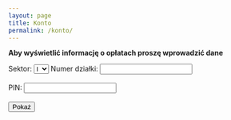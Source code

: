 ```yaml
---
layout: page
title: Konto
permalink: /konto/
---
```

**Aby wyświetlić informację o opłatach proszę wprowadzić dane**
<form id="paymentForm">
        <label for="sectorNumber">Sektor:</label>
		<select id="sectorNumber" name="sectorNumber">
		<option value="1">I</option>
		<option value="2">II</option>
		</select>
        <label for="alotmentNumber">Numer działki:</label>
        <input type="text" id="alotmentNumber" name="alotmentNumber"><br><br>
        <label for="pinCode">PIN:</label>
        <input type="text" id="pinCode" name="pinCode"><br><br>
        <input type="button" value="Pokaż" onclick="checkPayment()">
    </form>
<p id="result"></p>

<script>
        // Sample CSV data
        const csvData = `house_number,flat_number,amount,pin_code
  1,1,972.7,3665
		1,2,973.55,1899
		1,3,1005.45,2204
		1,4,944.55,9884
		1,5,917,2600
		1,6,1050.40,9267
		1,7,1111.30,3093
		1,8,1023.45,1705
		1,9,935.85,9748
		1,10,921.35,4391
		1,11,917.6,4302
		1,12,995.3,4874
		1,13,975,6529
		1,14,970.65,2768
		1,15,948.05,3751
		1,16,935.85,9588
		1,17,852.35,3136
		1,18,950.35,8982
		1,19,828.55,9293
		1,20,947.45,6233
		1,21,915.55,2949
		1,22,898.15,5926
		1,23,946,7747
		1,24,1044.60,6832
		1,25,870.6,4208
		1,26,861.9,3091
		1,27,896.7,9616
		1,28,740.7,1184
		1,29,844.5,3077
		1,30,886.55,5497
		1,31,848.85,8507
		1,32,863.95,8853
		1,33,876.4,8278
		1,34,896.7,3502
		1,35,925.7,4149
		1,36,908.3,8014
		1,37,932.95,3766
		1,38,867.7,4181
		1,39,957.6,3176
		1,40,925.7,8773
		1,41,877.85,2621
		1,42,876.4,8300
		1,43,806.8,2395
		1,44,912.65,2051
		1,45,873.5,2257
		1,46,905.4,2976
		1,47,909.75,5125
		1,48,944.55,6359
		1,49,931.5,8340
		1,50,988.05,9049
		1,51,896.7,2364
		1,52,983.7,3873
		1,53,985.15,2381
		1,54,869.15,3911
		1,55,899.6,7063
		1,56,924.25,4116
		1,57,1038.80,5900
		1,58,861.9,5095
		1,59,857.55,1565
		1,60,866.25,8223
		1,61,870.6,2229
		1,62,827.7,7247
		1,63,849.45,5396
		1,64,888,9286
		1,65,893.8,5585
		1,66,840.75,5320
		1,67,864.8,3032
		1,68,880.75,4630
		1,69,875.55,5851
		1,70,960.5,9752
		1,71,886.55,9006
		1,72,908.3,3943
		1,73,841.6,6686
		1,74,925.7,5220
		1,75,902.5,1772
		1,76,896.7,3185
		1,77,841.6,4007
		1,78,935,3159
		1,79,1062.00,8116
		1,80,1120.00,7944
		1,81,976.45,1708
		1,82,947.45,9633
		1,83,944.55,1585
		1,84,970.65,1459
		1,85,889.45,1523
		1,86,893.8,4394
		1,87,857.55,1402
		1,88,890.9,1948
		1,89,859,4378
		1,90,878.45,3996
		1,91,948.9,2637
		2,1,886.55,5207
		2,2,910.35,3104
		2,3,934.4,5507
		2,4,871.2,4368
		2,5,861.9,8834
		2,6,1051.85,6644
		2,7,932.1,4467
		2,8,892.35,2498
		2,9,795.8,3511
		2,10,939.35,5673
		2,11,870.6,2037
		2,12,835.8,4876
		2,13,1021.40,7335
		2,14,820.45,5681
		2,15,863.35,9924
		2,16,839.3,8442
		2,17,831.45,9182
		2,18,883.65,7688
		2,19,848,6560
		2,20,893.8,2507
		2,21,873.5,8290
		2,22,886.55,5878
		2,23,925.7,5948
		2,24,873.5,6912
		2,25,790,7552
		2,26,850.3,4336
		2,27,935.85,1140
		2,28,870.6,3194
		2,29,893.8,3456
		2,30,851.75,8324
		2,31,896.7,7270
		2,32,840.75,6373
		2,33,869.15,7865
		2,34,999.65,4404
		2,35,792.9,7809
		2,36,847.4,4114
		2,37,806.8,4426
		2,38,832.9,5495
		2,39,937.3,5433
		2,40,869.15,6845
		2,41,793.75,7300
		2,42,822.75,1456
		2,43,966.9,7458
		2,44,1043.15,7153
		2,45,964.85,2112
		2,46,961.95,8149
		2,47,915.55,3873
		2,48,915.55,9251
		2,49,983.7,3549
		2,50,1004.00,8109
		2,51,999.65,4381
		2,52,935.85,9683
		2,53,918.45,3872
		2,54,964.85,8929
		2,55,1069.25,7632
		2,56,856.1,8495
		2,57,870.6,1751
		2,58,869.15,1234
		2,59,950.35,2885
		2,60,972.1,6133
		2,61,911.2,2318
		2,62,860.45,6764
		2,63,937.3,6688
		2,64,954.7,5014
		2,65,915.55,7065
		2,66,839.3,8453
		2,67,829.15,3877
		2,68,915.55,6329
		2,69,855.25,6355
		2,70,799.55,8669
		2,71,810.3,3155
		2,72,834.35,2025
		2,73,831.45,6671
		2,74,790.85,8775
		2,75,838.7,5843
		2,76,880.75,9072
		2,77,815.5,9467
		2,78,853.2,3058
		2,79,935.85,3015
		2,80,896.7,8187
		2,81,873.5,5492
		2,82,908.3,2728
		2,83,864.8,1130
		2,84,859,1946
		2,85,873.5,2816
		2,86,750.25,1156
		2,87,815.5,7562
		2,88,790.85,7915
		2,89,1149.00,8420
		2,90,1137.40,9834
		2,91,727.65,4954
		2,93,914.1,1819`;

        function parseCSV(csv) {
            const lines = csv.split('\n');
            const result = [];
            const headers = lines[0].split(',');

            for (let i = 1; i < lines.length; i++) {
                const obj = {};
                const currentline = lines[i].split(',');

                for (let j = 0; j < headers.length; j++) {
                    obj[headers[j].trim()] = currentline[j].trim();
                }
                result.push(obj);
            }
            return result;
        }

        function checkPayment() {
            const houseNumber = document.getElementById('sectorNumber').value;
            const flatNumber = document.getElementById('alotmentNumber').value;
            const pinCode = document.getElementById('pinCode').value;
            const data = parseCSV(csvData);
            const result = data.find(row => row.house_number === houseNumber && row.flat_number === flatNumber && row.pin_code === pinCode);

            if (result) {
                document.getElementById('result').innerText = `Do zapłaty: ${result.amount} zł. \n\n Na przelewie obowiązkowo podawać numer działki i sektor. \n\n Bank Millennium 17 1160 2202 0000 0001 3045 1918`;
            } else {
                document.getElementById('result').innerText = 'Błędny PIN';
            }
        }
</script>
